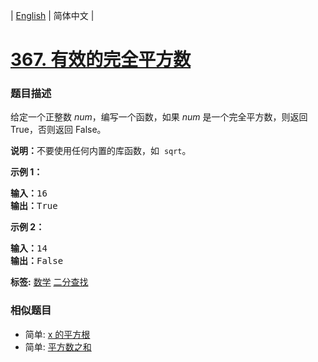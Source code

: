 | [English](README_EN.md) | 简体中文 |

# [367. 有效的完全平方数](https://leetcode-cn.com/problems/valid-perfect-square)
 ### 题目描述
<p>给定一个正整数 <em>num</em>，编写一个函数，如果 <em>num</em> 是一个完全平方数，则返回 True，否则返回 False。</p>

<p><strong>说明：</strong>不要使用任何内置的库函数，如&nbsp; <code>sqrt</code>。</p>

<p><strong>示例 1：</strong></p>

<pre><strong>输入：</strong>16
<strong>输出：</strong>True</pre>

<p><strong>示例 2：</strong></p>

<pre><strong>输入：</strong>14
<strong>输出：</strong>False
</pre>

**标签:**  [数学](https://leetcode-cn.com/tag/math) [二分查找](https://leetcode-cn.com/tag/binary-search) 
 ### 相似题目
- 简单:	[x 的平方根](https://leetcode-cn.com/problems/sqrtx) 
- 简单:	[平方数之和](https://leetcode-cn.com/problems/sum-of-square-numbers) 
